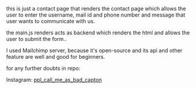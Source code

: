 this is just a contact page that renders the contact page which allows the user to enter the username, mail id and phone number and message that user wants to communicate with us. 

the main.js renders acts as backend which renders the html and allows the user to submit the form..

I used Mailchimp server, because it's open-source and its api and other feature are well and good for beginners.

for any further doubts in repo:

Instagram: [ppl_call_me_as_bad_capton](https://www.instagram.com/ppl_call_me_as_bad_capton/profilecard/?igsh=NG1tYmpsYW5jcWY=)